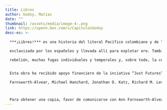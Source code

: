 ```yaml
---
title: Libres
author: Godoy, Matías
date: ""
thumbnail: /assets/media/image-4-.png
link: https://upenn.box.com/v/CapitulosGodoy
desc-es: >-
  
  ***¡Libres!*** es una historia del litoral Pacífico colombiano y de la gente negra que lo habita desde que fue

  esclavizada por los españoles y llevada allí para explotar oro. También es una historia de la libertad, pues revela que desde mucho tiempo antes de la abolición oficial de la esclavitud en 1851, las comunidades afrodescendientes del Pacífico estaban luchando por su libertad, desafiando las cadenas con una gran

  rebelión, muchas fugas individuales y temporales y, sobre todo, la compra de su propia libertad y la de sus seres queridos. Es una historia de resistencia, de adaptación y de perseverancia, de gente que más que burlar la ley para alcanzar la libertad, usó las leyes y las transformó para que nos incluyeran a todos. Alcanzada la libertad legal, estas comunidades siguieron trabajando para darle sentido y construir una vida autónoma en el litoral Pacífico, una vida que valiera la pena vivir y que permitiera hacerle frente a nuevas adversidades.


  Esta obra ha recibido apoyo financiero de la inciativa “Just Futures” de la Fundación Mellon, beca N-2009-09221 proyecto “Dispossessions in the Americas: the Extraction of Bodies, Land, and Heritage from la Conquista to the Present” administrada por la Universidad de Pensilvania y coordinada Tulia Falleti, investigadora principal y co-investigadores principales: Margaret Bruchac, Ricardo Castillo-Neyra, Ann

  Farnsworth-Alvear, Michael Hanchard, Jonathan D. Katz, Richard M. Leventhal, and Michael Z. Levy



  Para obtener una copia, favor de comunicarse con Ann Farnsworth-Alvear: farnswor@sas.upenn.edu
---
```

